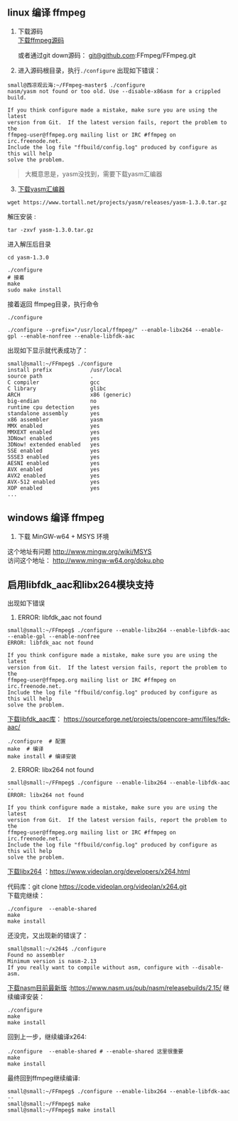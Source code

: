 ## linux 编译 ffmpeg
1. 下载源码  
    [下载ffmpeg源码](https://github.com/FFmpeg/FFmpeg)

    或者通过git down源码：
        git@github.com:FFmpeg/FFmpeg.git
2. 进入源码根目录，执行`./configure` 出现如下错误：  
```shell
small@西凉观云海:~/FFmpeg-master$ ./configure
nasm/yasm not found or too old. Use --disable-x86asm for a crippled build.

If you think configure made a mistake, make sure you are using the latest
version from Git.  If the latest version fails, report the problem to the
ffmpeg-user@ffmpeg.org mailing list or IRC #ffmpeg on irc.freenode.net.
Include the log file "ffbuild/config.log" produced by configure as this will help
solve the problem.
```
> 大概意思是，yasm没找到，需要下载yasm汇编器

3. [下载yasm汇编器](https://www.tortall.net/projects/yasm/releases/yasm-1.3.0.tar.gz)

```shell
wget https://www.tortall.net/projects/yasm/releases/yasm-1.3.0.tar.gz  
```

解压安装  :  
```shell
tar -zxvf yasm-1.3.0.tar.gz
```
进入解压后目录 
```
cd yasm-1.3.0

./configure
# 接着 
make 
sudo make install
```
接着返回 ffmpeg目录，执行命令
```
./configure

./configure --prefix="/usr/local/ffmpeg/" --enable-libx264 --enable-gpl --enable-nonfree --enable-libfdk-aac
```
出现如下显示就代表成功了：
```shell
small@small:~/FFmpeg$ ./configure
install prefix            /usr/local
source path               .
C compiler                gcc
C library                 glibc
ARCH                      x86 (generic)
big-endian                no
runtime cpu detection     yes
standalone assembly       yes
x86 assembler             yasm
MMX enabled               yes
MMXEXT enabled            yes
3DNow! enabled            yes
3DNow! extended enabled   yes
SSE enabled               yes
SSSE3 enabled             yes
AESNI enabled             yes
AVX enabled               yes
AVX2 enabled              yes
AVX-512 enabled           yes
XOP enabled               yes
...
```
## windows 编译 ffmpeg
1. 下载 MinGW-w64 + MSYS 环境

这个地址有问题
http://www.mingw.org/wiki/MSYS  
访问这个地址：
http://www.mingw-w64.org/doku.php

## 启用libfdk_aac和libx264模块支持
出现如下错误
1. ERROR: libfdk_aac not found
```shell
small@small:~/FFmpeg$ ./configure --enable-libx264 --enable-libfdk-aac --enable-gpl --enable-nonfree
ERROR: libfdk_aac not found

If you think configure made a mistake, make sure you are using the latest
version from Git.  If the latest version fails, report the problem to the
ffmpeg-user@ffmpeg.org mailing list or IRC #ffmpeg on irc.freenode.net.
Include the log file "ffbuild/config.log" produced by configure as this will help
solve the problem.
```
[下载libfdk_aac库](https://sourceforge.net/projects/opencore-amr/files/fdk-aac/)：
https://sourceforge.net/projects/opencore-amr/files/fdk-aac/
```shell
./configure  # 配置
make  # 编译
make install # 编译安装
```

2. ERROR: libx264 not found
```shell
small@small:~/FFmpeg$ ./configure --enable-libx264 --enable-libfdk-aac --
ERROR: libx264 not found

If you think configure made a mistake, make sure you are using the latest
version from Git.  If the latest version fails, report the problem to the
ffmpeg-user@ffmpeg.org mailing list or IRC #ffmpeg on irc.freenode.net.
Include the log file "ffbuild/config.log" produced by configure as this will help
solve the problem.

```
[下载libx264](https://www.videolan.org/developers/x264.html) ：https://www.videolan.org/developers/x264.html

代码库：git clone https://code.videolan.org/videolan/x264.git  
下载完继续：
```shell
./configure  --enable-shared
make  
make install
```
还没完，又出现新的错误了：
```shell
small@small:~/x264$ ./configure
Found no assembler
Minimum version is nasm-2.13
If you really want to compile without asm, configure with --disable-asm.
```
[下载nasm目前最新版](https://www.nasm.us/pub/nasm/releasebuilds/2.15/) :https://www.nasm.us/pub/nasm/releasebuilds/2.15/
继续编译安装：
```shell
./configure  
make  
make install
```

回到上一步，继续编译x264:
```shell
./configure  --enable-shared # --enable-shared 这里很重要
make  
make install
```
最终回到ffmpeg继续编译:
```shell
small@small:~/FFmpeg$ ./configure --enable-libx264 --enable-libfdk-aac --
small@small:~/FFmpeg$ make
small@small:~/FFmpeg$ make install
```




